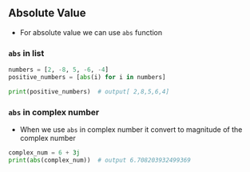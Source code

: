 ## Absolute Value

- For absolute value we can use `abs` function

### `abs` in list

```python
numbers = [2, -8, 5, -6, -4]
positive_numbers = [abs(i) for i in numbers]

print(positive_numbers)  # output[ 2,8,5,6,4]
```
### `abs` in complex number
- When we use `abs` in complex number it convert to magnitude of the complex number
```python
complex_num = 6 + 3j
print(abs(complex_num))  # output 6.708203932499369
```